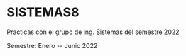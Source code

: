 # SISTEMAS8
Practicas con el grupo de ing. Sistemas del semestre 2022



Semestre: Enero -- Junio 2022
